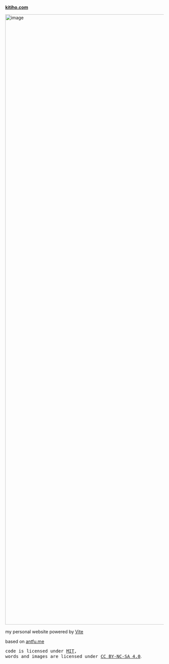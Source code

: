 **[kitiho.com](https://kitiho.com)**

<img width="1935" alt="image" src="https://user-images.githubusercontent.com/51785099/210053561-55bb2ad4-e805-4df2-9067-da3948b6946c.png">

my personal website powered by [Vite](https://vitejs.dev/)

based on [antfu.me](https://antfu.me)


<samp>code is licensed under <a href='./LICENSE'>MIT</a>,<br> words and images are licensed under <a href='https://creativecommons.org/licenses/by-nc-sa/4.0/'>CC BY-NC-SA 4.0</a></samp>.
